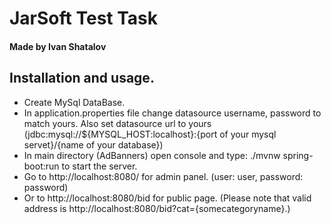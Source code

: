 # JarSoft Test Task
#### Made by Ivan Shatalov

## Installation and usage.
* Create MySql DataBase.
* In application.properties file change datasource username, password to   match yours. Also set datasource url to yours (jdbc:mysql://${MYSQL_HOST:localhost}:{port of your mysql servet}/{name of your database})
* In main directory (AdBanners) open console and type: ./mvnw spring-boot:run to start the server.
* Go to http://localhost:8080/ for admin panel. (user: user, password: password)
* Or to http://localhost:8080/bid for public page. (Please note that valid address is http://localhost:8080/bid?cat={somecategoryname}.)
